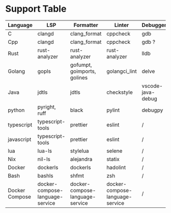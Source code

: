 # Support Table

| Language       | LSP                             | Formatter                       | Linter                          | Debugger          | Test    |
| -------------- | ------------------------------- | ------------------------------- | ------------------------------- | ----------------- | ------- |
| C              | clangd                          | clang_format                    | cppcheck                        | gdb               | /       |
| Cpp            | clangd                          | clang_format                    | cppcheck                        | gdb ?             | _WIP_   |
| Rust           | rust-analyzer                   | rust-analyzer                   | rust-analyzer                   | lldb              | **WIP** |
| Golang         | gopls                           | gofumpt, goimports, golines     | golangci_lint                   | delve             | go      |
| Java           | jdtls                           | jdtls                           | checkstyle                      | vscode-java-debug | **WIP** |
| python         | pyright, ruff                   | black                           | pylint                          | debugpy           | **WIP** |
| typescript     | typescript-tools                | prettier                        | eslint                          | /                 | /       |
| javascript     | typescript-tools                | prettier                        | eslint                          | /                 | /       |
| lua            | lua-ls                          | stylelua                        | selene                          | /                 | /       |
| Nix            | nil-ls                          | alejandra                       | statix                          | /                 | /       |
| Docker         | dockerls                        | dockerls                        | hadolint                        | /                 | /       |
| Bash           | bashls                          | shfmt                           | zsh                             | /                 | /       |
| Docker Compose | docker-compose-language-service | docker-compose-language-service | docker-compose-language-service | /                 | /       |
